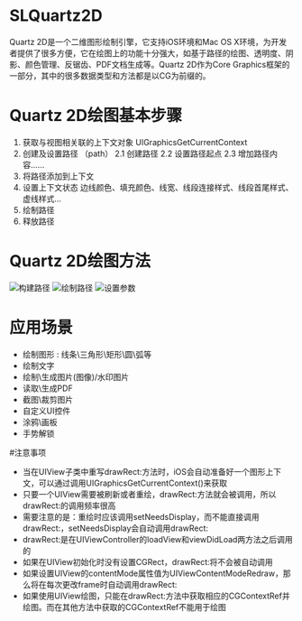 # SLQuartz2D
Quartz 2D是一个二维图形绘制引擎，它支持iOS环境和Mac OS X环境，为开发者提供了很多方便，它在绘图上的功能十分强大，如基于路径的绘图、透明度、阴影、颜色管理、反锯齿、PDF文档生成等。Quartz 2D作为Core Graphics框架的一部分，其中的很多数据类型和方法都是以CG为前缀的。
# Quartz 2D绘图基本步骤
1. 获取与视图相关联的上下文对象
	UIGraphicsGetCurrentContext
2. 创建及设置路径 （path）
	2.1 创建路径
	2.2 设置路径起点
	2.3 增加路径内容……
3. 将路径添加到上下文 
4. 设置上下文状态 
边线颜色、填充颜色、线宽、线段连接样式、线段首尾样式、虚线样式…
5. 绘制路径
6. 释放路径

# Quartz 2D绘图方法
![构建路径](http://ww4.sinaimg.cn/large/987b958agw1f7jpnk7sq6j20iq0bqgq5.jpg)
![绘制路径](http://ww3.sinaimg.cn/large/987b958agw1f7jpo3y5vrj20it09h0wf.jpg)
![设置参数](http://ww2.sinaimg.cn/large/987b958agw1f7jpolmgx9j20iy072418.jpg)

# 应用场景
- 绘制图形 : 线条\三角形\矩形\圆\弧等
- 绘制文字
- 绘制\生成图片(图像)/水印图片
- 读取\生成PDF
- 截图\裁剪图片
- 自定义UI控件
- 涂鸦\画板
- 手势解锁

#注意事项
- 当在UIView子类中重写drawRect:方法时，iOS会自动准备好一个图形上下文，可以通过调用UIGraphicsGetCurrentContext()来获取
- 只要一个UIView需要被刷新或者重绘，drawRect:方法就会被调用，所以drawRect:的调用频率很高
- 需要注意的是：重绘时应该调用setNeedsDisplay，而不能直接调用drawRect:，setNeedsDisplay会自动调用drawRect:
- drawRect:是在UIViewController的loadView和viewDidLoad两方法之后调用的
- 如果在UIView初始化时没有设置CGRect，drawRect:将不会被自动调用
- 如果设置UIView的contentMode属性值为UIViewContentModeRedraw，那么将在每次更改frame时自动调用drawRect:
- 如果使用UIView绘图，只能在drawRect:方法中获取相应的CGContextRef并绘图。而在其他方法中获取的CGContextRef不能用于绘图


